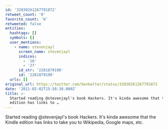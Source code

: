 ```yaml
---
id: '32830261267791872'
retweet_count: '0'
favorite_count: '0'
retweeted: false
entities:
  hashtags: []
  symbols: []
  user_mentions:
    - name: stevenjayl
      screen_name: stevenjayl
      indices:
        - '16'
        - '27'
      id_str: '2281879190'
      id: '2281879190'
  urls: []
original_url: https://twitter.com/benbalter/status/32830261267791872
date: '2011-02-02T15:58:38.000Z'
title: >-
  Started reading @stevenjayl's book Hackers. It's kinda awesome that the Kindle
  edition has links to …
---
```


Started reading @stevenjayl's book Hackers. It's kinda awesome that the Kindle edition has links to take you to Wikipedia, Google maps, etc.